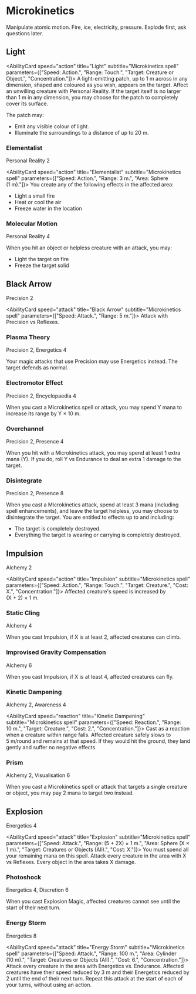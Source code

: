 # Microkinetics

Manipulate atomic motion. Fire, ice, electricity, pressure. Explode first, ask questions later.

## Light

<AbilityCard
speed="action"
title="Light"
subtitle="Microkinetics spell"
parameters={["Speed: Action.", "Range: Touch.", "Target: Creature or Object.", "Concentration."]}>
A light-emitting patch, up to 1 m across in any dimension, shaped and coloured as you wish, appears on the target. Affect an unwilling creature with Personal Reality. If the target itself is no larger than 1 m in any dimension, you may choose for the patch to completely cover its surface.

The patch may:

- Emit any visible colour of light.
- Illuminate the surroundings to a distance of up to 20 m.

</AbilityCard>

### Elementalist

Personal Reality 2

<AbilityCard
speed="action"
title="Elementalist"
subtitle="Microkinetics spell"
parameters={["Speed: Action.", "Range: 3 m.", "Area: Sphere (1 m)."]}>
You create any of the following effects in the affected area:

- Light a small fire
- Heat or cool the air
- Freeze water in the location

</AbilityCard>

### Molecular Motion

Personal Reality 4

<AbilityCard
speed="enhancement"
title="Molecular Motion"
subtitle="Spell enhancement">
When you hit an object or helpless creature with an attack, you may:

- Light the target on fire
- Freeze the target solid

</AbilityCard>

## Black Arrow

Precision 2

<AbilityCard
speed="attack"
title="Black Arrow"
subtitle="Microkinetics spell"
parameters={["Speed: Attack.", "Range: 5 m."]}>
Attack with Precision vs Reflexes.
</AbilityCard>

### Plasma Theory

Precision 2, Energetics 4

<AbilityCard
speed="enhancement"
title="Plasma Theory"
subtitle="Spell enhancement">
Your magic attacks that use Precision may use Energetics instead. The target defends as normal.
</AbilityCard>

### Electromotor Effect

Precision 2, Encyclopaedia 4

<AbilityCard
speed="enhancement"
title="Electromotor Effect"
subtitle="Spell enhancement">
When you cast a Microkinetics spell or attack, you may spend Y mana to increase its range by Y × 10 m.
</AbilityCard>

### Overchannel

Precision 2, Presence 4

<AbilityCard
speed="enhancement"
title="Overchannel"
subtitle="Spell enhancement">
When you hit with a Microkinetics attack, you may spend at least 1 extra mana (Y). If you do, roll Y vs Endurance to deal an extra 1 damage to the target.
</AbilityCard>

### Disintegrate

Precision 2, Presence 8

<AbilityCard
speed="enhancement"
title="Disintegrate"
subtitle="Spell enhancement">
When you cast a Microkinetics attack, spend at least 3 mana (including spell enhancements), and leave the target helpless, you may choose to disintegrate the target. You are entitled to effects up to and including:

- The target is completely destroyed.
- Everything the target is wearing or carrying is completely destroyed.

</AbilityCard>

## Impulsion

Alchemy 2

<AbilityCard
speed="action"
title="Impulsion"
subtitle="Microkinetics spell"
parameters={["Speed: Action.", "Range: Touch.", "Target: Creature.", "Cost: X.", "Concentration."]}>
Affected creature's speed is increased by (X + 2) × 1 m.
</AbilityCard>

### Static Cling

Alchemy 4

<AbilityCard
speed="enhancement"
title="Static Cling"
subtitle="Spell enhancement">
When you cast Impulsion, if X is at least 2, affected creatures can climb.
</AbilityCard>

### Improvised Gravity Compensation

Alchemy 6

<AbilityCard
speed="enhancement"
title="Improvised Gravity Compensation"
subtitle="Spell enhancement">
When you cast Impulsion, if X is at least 4, affected creatures can fly.
</AbilityCard>

### Kinetic Dampening

Alchemy 2, Awareness 4

<AbilityCard
speed="reaction"
title="Kinetic Dampening"
subtitle="Microkinetics spell"
parameters={["Speed: Reaction.", "Range: 10 m.", "Target: Creature.", "Cost: 2.", "Concentration."]}>
Cast as a reaction when a creature within range falls. Affected creature safely slows to 5 m/round and remains at that speed. If they would hit the ground, they land gently and suffer no negative effects.
</AbilityCard>

### Prism

Alchemy 2, Visualisation 6

<AbilityCard
speed="enhancement"
title="Prism"
subtitle="Spell enhancement">
When you cast a Microkinetics spell or attack that targets a single creature or object, you may pay 2 mana to target two instead.
</AbilityCard>

## Explosion

Energetics 4

<AbilityCard
speed="attack"
title="Explosion"
subtitle="Microkinetics spell"
parameters={["Speed: Attack.", "Range: (5 + 2X) × 1 m.", "Area: Sphere (X × 1 m).", "Target: Creatures or Objects (All).", "Cost: X."]}>
You must spend all your remaining mana on this spell. Attack every creature in the area with X vs Reflexes. Every object in the area takes X damage.
</AbilityCard>

### Photoshock

Energetics 4, Discretion 6

<AbilityCard
speed="enhancement"
title="Photoshock"
subtitle="Spell enhancement">
When you cast Explosion Magic, affected creatures cannot see until the start of their next turn.
</AbilityCard>

### Energy Storm

Energetics 8

<AbilityCard
speed="attack"
title="Energy Storm"
subtitle="Microkinetics spell"
parameters={["Speed: Attack.", "Range: 100 m.", "Area: Cylinder (10 m).", "Target: Creatures or Objects (All).", "Cost: 6.", "Concentration."]}>
Attack every creature in the area with Energetics vs. Endurance. Affected creatures have their speed reduced by 3 m and their Energetics reduced by 2 until the end of their next turn. Repeat this attack at the start of each of your turns, without using an action.
</AbilityCard>
